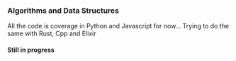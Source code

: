 ### Algorithms and Data Structures
  All the code is coverage in Python and Javascript for now... 
  Trying to do the same with Rust, Cpp and Elixir

#### Still in progress

